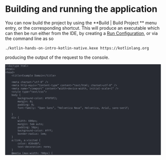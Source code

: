 # Building and running the application

You can now build the project by using the **Build | Build Project ** menu entry, or the corresponding shortcut. This will produce an executable which can then be run
either from the IDE, by creating a [Run Configuration](https://www.jetbrains.com/help/idea/creating-and-editing-run-debug-configurations.html), or via the command line as so

<div class="highlight-snippet" mode="shell" theme="idea">

```
./kotlin-hands-on-intro-kotlin-native.kexe https://kotlinlang.org

```

</div>

producing the output of the request to the console.


![output](./assets/output.png)
